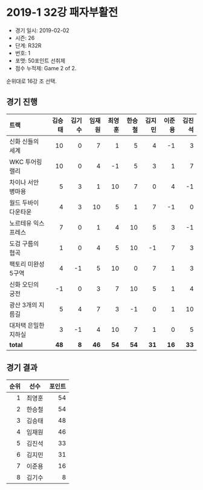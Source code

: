# 2019-1 32강 패자부활전

- 경기 일시: 2019-02-02
- 시즌: 26
- 단계: R32R
- 번호: 1
- 포맷: 50포인트 선취제
- 점수 누적제: Game 2 of 2.



순위대로 16강 조 선택.

## 경기 진행

| 트랙 | 김승태 | 김기수 | 임재원 | 최영훈 | 한승철 | 김지민 | 이준용 | 김진석 |
|:---|---:|---:|---:|---:|---:|---:|---:|---:|
| 신화 신들의 세계 | 10 | 0 | 7 | 1 | 5 | 4 | -1 | 3 |
| WKC 투어링 랠리 | 10 | 0 | 4 | -1 | 5 | 3 | 1 | 7 |
| 차이나 서안 병마용 | 5 | 3 | 1 | 10 | 7 | 0 | 4 | -1 |
| 월드 두바이 다운타운 | 4 | 3 | 10 | 5 | 1 | 7 | -1 | 0 |
| 노르테유 익스프레스 | 7 | 0 | 1 | 4 | 10 | 5 | 3 | -1 |
| 도검 구름의 협곡 | 1 | 0 | 4 | 5 | 10 | -1 | 7 | 3 |
| 팩토리 미완성 5구역 | 4 | -1 | 5 | 10 | 0 | 7 | 1 | 3 |
| 신화 오딘의 궁전 | -1 | 0 | 3 | 7 | 10 | 5 | 1 | 4 |
| 광산 3개의 지름길 | 5 | 4 | 7 | 3 | -1 | 0 | 1 | 10 |
| 대저택 은밀한 지하실 | 3 | -1 | 4 | 10 | 7 | 1 | 0 | 5 |
| __total__ | __48__ | __8__ | __46__ | __54__ | __54__ | __31__ | __16__ | __33__ |




## 경기 결과

| 순위 | 선수 | 포인트 |
|---:|:---:|---:|
| 1 | 최영훈 | 54 |
| 2 | 한승철 | 54 |
| 3 | 김승태 | 48 |
| 4 | 임재원 | 46 |
| 5 | 김진석 | 33 |
| 6 | 김지민 | 31 |
| 7 | 이준용 | 16 |
| 8 | 김기수 | 8 |

